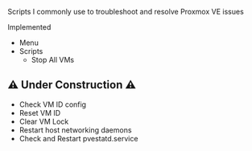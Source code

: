 Scripts I commonly use to troubleshoot and resolve Proxmox VE issues

Implemented
- Menu
- Scripts
  - Stop All VMs

⚠️ Under Construction ⚠️
---
- Check VM ID config
- Reset VM ID
- Clear VM Lock
- Restart host networking daemons
- Check and Restart pvestatd.service
